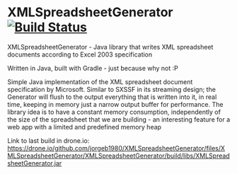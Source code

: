 XMLSpreadsheetGenerator [![Build Status](https://drone.io/github.com/jorgeb1980/XMLSpreadsheetGenerator/status.png)](https://drone.io/github.com/jorgeb1980/XMLSpreadsheetGenerator/latest)
=======================

XMLSpreadsheetGenerator - Java library that writes XML spreadsheet documents according to Excel 2003 specification

Written in Java, built with Gradle - just because why not :P

Simple Java implementation of the XML spreadsheet document specification by Microsoft.  Similar to SXSSF in its streaming
design; the Generator will flush to the output everything that is written into it, in real time, keeping in memory just a
narrow output buffer for performance.  The library idea is to have a constant memory consumption, independently of the size
of the spreadsheet that we are building - an interesting feature for a web app with a limited and predefined memory heap

Link to last build in drone.io:
https://drone.io/github.com/jorgeb1980/XMLSpreadsheetGenerator/files/XMLSpreadsheetGenerator/XMLSpreadsheetGenerator/build/libs/XMLSpreadsheetGenerator.jar
